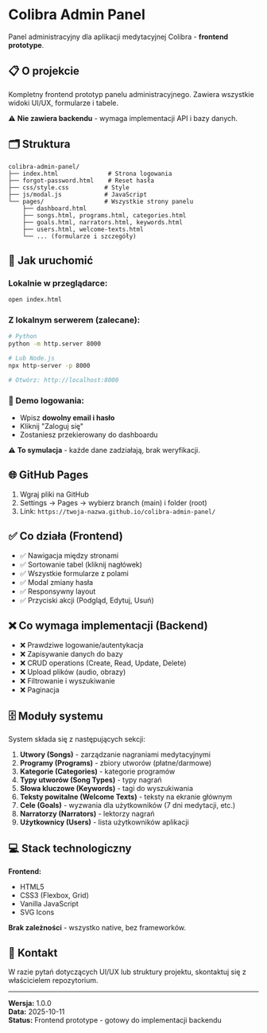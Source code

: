 # Colibra Admin Panel

Panel administracyjny dla aplikacji medytacyjnej Colibra - **frontend prototype**.

## 📋 O projekcie

Kompletny frontend prototyp panelu administracyjnego. Zawiera wszystkie widoki UI/UX, formularze i tabele.

⚠️ **Nie zawiera backendu** - wymaga implementacji API i bazy danych.

## 🗂️ Struktura

```
colibra-admin-panel/
├── index.html              # Strona logowania
├── forgot-password.html    # Reset hasła
├── css/style.css          # Style
├── js/modal.js            # JavaScript
└── pages/                 # Wszystkie strony panelu
    ├── dashboard.html
    ├── songs.html, programs.html, categories.html
    ├── goals.html, narrators.html, keywords.html
    ├── users.html, welcome-texts.html
    └── ... (formularze i szczegóły)
```

## 🚀 Jak uruchomić

### Lokalnie w przeglądarce:

```bash
open index.html
```

### Z lokalnym serwerem (zalecane):

```bash
# Python
python -m http.server 8000

# Lub Node.js
npx http-server -p 8000

# Otwórz: http://localhost:8000
```

### 🔐 Demo logowania:

- Wpisz **dowolny email i hasło**
- Kliknij "Zaloguj się"
- Zostaniesz przekierowany do dashboardu

⚠️ **To symulacja** - każde dane zadziałają, brak weryfikacji.

## 🌐 GitHub Pages

1. Wgraj pliki na GitHub
2. Settings → Pages → wybierz branch (main) i folder (root)
3. Link: `https://twoja-nazwa.github.io/colibra-admin-panel/`

## ✅ Co działa (Frontend)

- ✅ Nawigacja między stronami
- ✅ Sortowanie tabel (kliknij nagłówek)
- ✅ Wszystkie formularze z polami
- ✅ Modal zmiany hasła
- ✅ Responsywny layout
- ✅ Przyciski akcji (Podgląd, Edytuj, Usuń)

## ❌ Co wymaga implementacji (Backend)

- ❌ Prawdziwe logowanie/autentykacja
- ❌ Zapisywanie danych do bazy
- ❌ CRUD operations (Create, Read, Update, Delete)
- ❌ Upload plików (audio, obrazy)
- ❌ Filtrowanie i wyszukiwanie
- ❌ Paginacja

## 🗄️ Moduły systemu

System składa się z następujących sekcji:

1. **Utwory (Songs)** - zarządzanie nagraniami medytacyjnymi
2. **Programy (Programs)** - zbiory utworów (płatne/darmowe)
3. **Kategorie (Categories)** - kategorie programów
4. **Typy utworów (Song Types)** - typy nagrań
5. **Słowa kluczowe (Keywords)** - tagi do wyszukiwania
6. **Teksty powitalne (Welcome Texts)** - teksty na ekranie głównym
7. **Cele (Goals)** - wyzwania dla użytkowników (7 dni medytacji, etc.)
8. **Narratorzy (Narrators)** - lektorzy nagrań
9. **Użytkownicy (Users)** - lista użytkowników aplikacji

## 💻 Stack technologiczny

**Frontend:**

- HTML5
- CSS3 (Flexbox, Grid)
- Vanilla JavaScript
- SVG Icons

**Brak zależności** - wszystko native, bez frameworków.

## 📧 Kontakt

W razie pytań dotyczących UI/UX lub struktury projektu, skontaktuj się z właścicielem repozytorium.

---

**Wersja:** 1.0.0  
**Data:** 2025-10-11  
**Status:** Frontend prototype - gotowy do implementacji backendu
